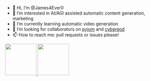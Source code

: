 - 👋 Hi, I’m @James4Ever0
- 👀 I’m interested in AI/AGI assisted automatic content generation, marketing
- 🌱 I’m currently learning automatic video generation
- 💞️ I’m looking for collaborators on [pyjom](https://github.com/James4Ever0/pyjom) and [cybergod](https://github.com/James4Ever0/agi_computer_control)
- 📫 How to reach me: pull requests or issues please!

<div>
<p align="left">
<a href="https://github.com/james4ever0">
  <img height="100em" src="https://github-readme-stats-eight-theta.vercel.app/api/top-langs/?username=james4ever0&layout=compact&langs_count=14&theme=algolia&hide=html,css,javascript,java,c,ejs"/>
  <img height="100em" src="https://github-readme-stats-eight-theta.vercel.app/api?username=james4ever0&show_icons=true&theme=algolia&include_all_commits=true&count_private=true"/>
</a>
</p>
</div>

<!---
James4Ever0/James4Ever0 is a ✨ special ✨ repository because its `README.md` (this file) appears on your GitHub profile.
You can click the Preview link to take a look at your changes.
--->
